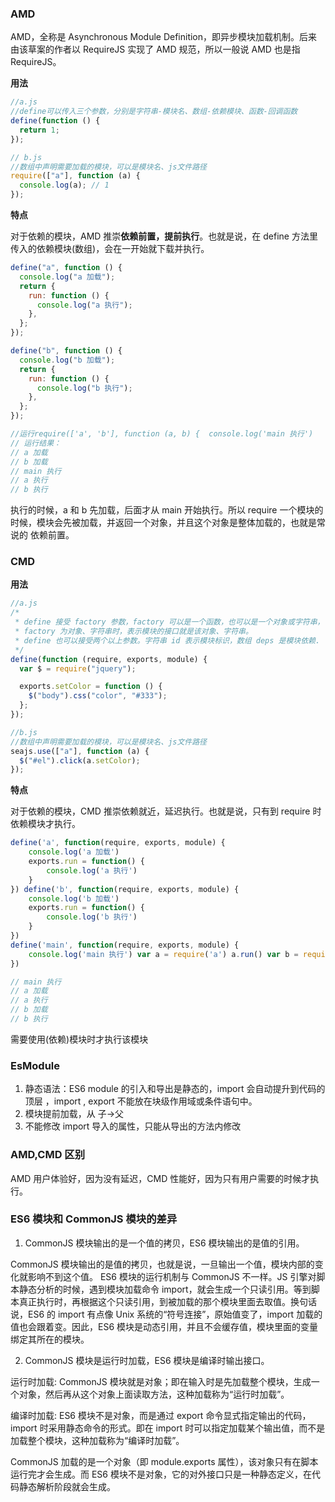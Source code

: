 ### AMD

AMD，全称是 Asynchronous Module Definition，即异步模块加载机制。后来由该草案的作者以 RequireJS 实现了 AMD 规范，所以一般说 AMD 也是指 RequireJS。

**用法**

```js
//a.js
//define可以传入三个参数，分别是字符串-模块名、数组-依赖模块、函数-回调函数
define(function () {
  return 1;
});

// b.js
//数组中声明需要加载的模块，可以是模块名、js文件路径
require(["a"], function (a) {
  console.log(a); // 1
});
```

**特点**

对于依赖的模块，AMD 推崇**依赖前置，提前执行**。也就是说，在 define 方法里传入的依赖模块(数组)，会在一开始就下载并执行。

```js
define("a", function () {
  console.log("a 加载");
  return {
    run: function () {
      console.log("a 执行");
    },
  };
});

define("b", function () {
  console.log("b 加载");
  return {
    run: function () {
      console.log("b 执行");
    },
  };
});

//运行require(['a', 'b'], function (a, b) {  console.log('main 执行')    a.run()  b.run()})
// 运行结果：
// a 加载
// b 加载
// main 执行
// a 执行
// b 执行
```

执行的时候，a 和 b 先加载，后面才从 main 开始执行。所以 require 一个模块的时候，模块会先被加载，并返回一个对象，并且这个对象是整体加载的，也就是常说的 依赖前置。

### CMD

**用法**

```js
//a.js
/*
 * define 接受 factory 参数，factory 可以是一个函数，也可以是一个对象或字符串，
 * factory 为对象、字符串时，表示模块的接口就是该对象、字符串。
 * define 也可以接受两个以上参数。字符串 id 表示模块标识，数组 deps 是模块依赖.
 */
define(function (require, exports, module) {
  var $ = require("jquery");

  exports.setColor = function () {
    $("body").css("color", "#333");
  };
});

//b.js
//数组中声明需要加载的模块，可以是模块名、js文件路径
seajs.use(["a"], function (a) {
  $("#el").click(a.setColor);
});
```

**特点**

对于依赖的模块，CMD 推崇依赖就近，延迟执行。也就是说，只有到 require 时依赖模块才执行。

```js
define('a', function(require, exports, module) {
	console.log('a 加载')
	exports.run = function() {
		console.log('a 执行')
	}
}) define('b', function(require, exports, module) {
	console.log('b 加载')
	exports.run = function() {
		console.log('b 执行')
	}
})
define('main', function(require, exports, module) {
	console.log('main 执行') var a = require('a') a.run() var b = require('b') b.run()
})

// main 执行
// a 加载
// a 执行
// b 加载
// b 执行
```

需要使用(依赖)模块时才执行该模块

### EsModule

1. 静态语法：ES6 module 的引入和导出是静态的，import 会自动提升到代码的顶层 ，import , export 不能放在块级作用域或条件语句中。
2. 模块提前加载，从 子->父
3. 不能修改 import 导入的属性，只能从导出的方法内修改

### AMD,CMD 区别

AMD 用户体验好，因为没有延迟，CMD 性能好，因为只有用户需要的时候才执行。

### ES6 模块和 CommonJS 模块的差异

1. CommonJS 模块输出的是一个值的拷贝，ES6 模块输出的是值的引用。

CommonJS 模块输出的是值的拷贝，也就是说，一旦输出一个值，模块内部的变化就影响不到这个值。
ES6 模块的运行机制与 CommonJS 不一样。JS 引擎对脚本静态分析的时候，遇到模块加载命令 import，就会生成一个只读引用。等到脚本真正执行时，再根据这个只读引用，到被加载的那个模块里面去取值。换句话说，ES6 的 import 有点像 Unix 系统的“符号连接”，原始值变了，import 加载的值也会跟着变。因此，ES6 模块是动态引用，并且不会缓存值，模块里面的变量绑定其所在的模块。

2. CommonJS 模块是运行时加载，ES6 模块是编译时输出接口。

运行时加载: CommonJS 模块就是对象；即在输入时是先加载整个模块，生成一个对象，然后再从这个对象上面读取方法，这种加载称为“运行时加载”。

编译时加载: ES6 模块不是对象，而是通过 export 命令显式指定输出的代码，import 时采用静态命令的形式。即在 import 时可以指定加载某个输出值，而不是加载整个模块，这种加载称为“编译时加载”。

CommonJS 加载的是一个对象（即 module.exports 属性），该对象只有在脚本运行完才会生成。而 ES6 模块不是对象，它的对外接口只是一种静态定义，在代码静态解析阶段就会生成。

